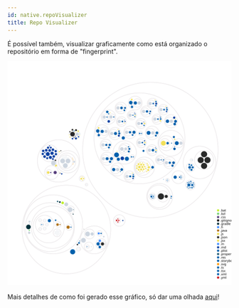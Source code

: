 ```yaml
---
id: native.repoVisualizer
title: Repo Visualizer
---
```


<!-- Component declaration begin -->

<!-- Component declaration end -->

<!-- Documentation begin -->

É possível também, visualizar graficamente como está organizado o repositório em forma de "fingerprint".

![RepoVisualizer](../static/img/repo-diagram.svg)

Mais detalhes de como foi gerado esse gráfico, só dar uma olhada [aqui](https://octo.github.com/projects/repo-visualization)!
